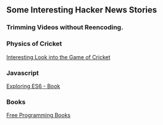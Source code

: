 ## Some Interesting Hacker News Stories

### Trimming Videos without Reencoding. 

<script src="https://gist.github.com/lazydevleo/200cdb593778688246b6ced1dc73d076.js"></script>


### Physics of Cricket

[Interesting Look into the Game of Cricket](http://www.physics.usyd.edu.au/~cross/cricket.html)


### Javascript

[Exploring ES6 - Book ](https://exploringjs.com/es6/)

### Books

[Free Programming Books](https://github.com/EbookFoundation/free-programming-books)
